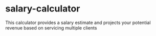 # salary-calculator
This calculator provides a salary estimate and projects your potential revenue based on servicing multiple clients
